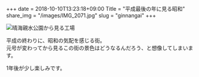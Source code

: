 +++
date  = 2018-10-10T13:23:18+09:00
Title = "平成最後の年に見る昭和"
share_img = "/images/IMG_2071.jpg"
slug = "ginnangai"
+++

![晴海親水公園から見る工場](/images/IMG_2071.jpg)

平成の終わりに、昭和の気配を感じる街。<br>
元号が変わってから見るこの街の景色はどうなるんだろう、と想像してしまいます。

1年後が少し楽しみです。